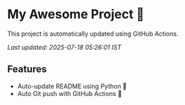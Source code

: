 # My Awesome Project 🚀

This project is automatically updated using GitHub Actions.

_Last updated: 2025-07-18 05:26:01 IST_

## Features
- Auto-update README using Python 🐍
- Auto Git push with GitHub Actions 🤖
